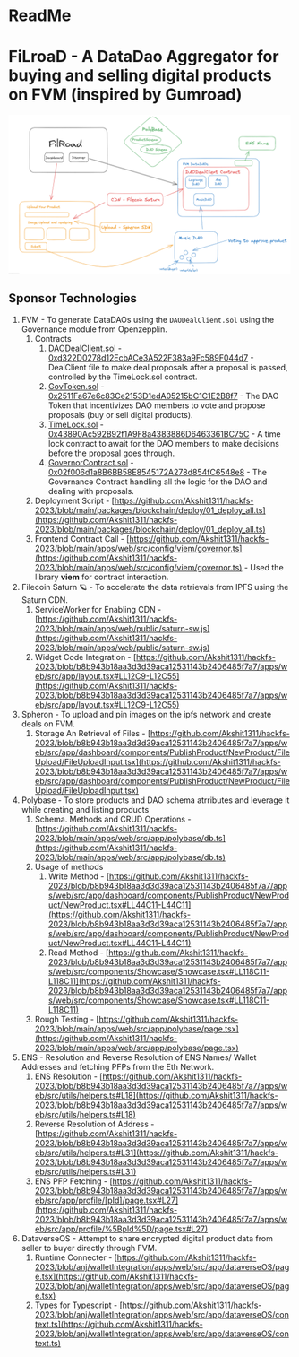 # ReadMe

# FiLroaD - A DataDao Aggregator for buying and selling digital products on FVM (inspired by Gumroad)

![Architecture](./apps/web/public/images/arch.png)

## Sponsor Technologies

1. FVM - To generate DataDAOs using the `DAODealClient.sol` using the Governance module from Openzepplin.
   1. Contracts
      1. [DAODealClient.sol](https://github.com/Akshit1311/hackfs-2023/blob/main/packages/blockchain/contracts/DaoDealClient.sol) - [0xd322D0278d12EcbACe3A522F383a9Fc589F044d7](https://calibration.filfox.info/en/address/0xd322D0278d12EcbACe3A522F383a9Fc589F044d7) - DealClient file to make deal proposals after a proposal is passed, controlled by the TimeLock.sol contract.
      2. [GovToken.sol](https://github.com/Akshit1311/hackfs-2023/blob/main/packages/blockchain/contracts/DataDAO/GovToken.sol) - [0x2511Fa67e6c83Ce2153D1edA05215bC1C1E2B8f7](https://calibration.filfox.info/en/address/0x2511Fa67e6c83Ce2153D1edA05215bC1C1E2B8f7) - The DAO Token that incentivizes DAO members to vote and propose proposals (buy or sell digital products).
      3. [TimeLock.sol](https://github.com/Akshit1311/hackfs-2023/blob/main/packages/blockchain/contracts/DataDAO/TimeLock.sol) - [0x43890Ac592B92f1A9F8a4383886D6463361BC75C](https://calibration.filfox.info/en/address/0x43890Ac592B92f1A9F8a4383886D6463361BC75C) - A time lock contract to await for the DAO members to make decisions before the proposal goes through.
      4. [GovernorContract.sol](https://github.com/Akshit1311/hackfs-2023/blob/main/packages/blockchain/contracts/DataDAO/GovernorContract.sol) - [0x02f006d1a8B6BB58E8545172A278d854fC6548e8](https://calibration.filfox.info/en/address/0x02f006d1a8B6BB58E8545172A278d854fC6548e8) - The Governance Contract handling all the logic for the DAO and dealing with proposals.
   2. Deployment Script - [https://github.com/Akshit1311/hackfs-2023/blob/main/packages/blockchain/deploy/01_deploy_all.ts](https://github.com/Akshit1311/hackfs-2023/blob/main/packages/blockchain/deploy/01_deploy_all.ts)
   3. Frontend Contract Call - [https://github.com/Akshit1311/hackfs-2023/blob/main/apps/web/src/config/viem/governor.ts](https://github.com/Akshit1311/hackfs-2023/blob/main/apps/web/src/config/viem/governor.ts) - Used the library **viem** for contract interaction.
2. Filecoin Saturn 🪐 - To accelerate the data retrievals from IPFS using the Saturn CDN.
   1. ServiceWorker for Enabling CDN - [https://github.com/Akshit1311/hackfs-2023/blob/main/apps/web/public/saturn-sw.js](https://github.com/Akshit1311/hackfs-2023/blob/main/apps/web/public/saturn-sw.js)
   2. Widget Code Integration - [https://github.com/Akshit1311/hackfs-2023/blob/b8b943b18aa3d3d39aca12531143b2406485f7a7/apps/web/src/app/layout.tsx#LL12C9-L12C55](https://github.com/Akshit1311/hackfs-2023/blob/b8b943b18aa3d3d39aca12531143b2406485f7a7/apps/web/src/app/layout.tsx#LL12C9-L12C55)
3. Spheron - To upload and pin images on the ipfs network and create deals on FVM.
   1. Storage An Retrieval of Files - [https://github.com/Akshit1311/hackfs-2023/blob/b8b943b18aa3d3d39aca12531143b2406485f7a7/apps/web/src/app/dashboard/components/PublishProduct/NewProduct/FileUpload/FileUploadInput.tsx](https://github.com/Akshit1311/hackfs-2023/blob/b8b943b18aa3d3d39aca12531143b2406485f7a7/apps/web/src/app/dashboard/components/PublishProduct/NewProduct/FileUpload/FileUploadInput.tsx)
4. Polybase - To store products and DAO schema atrributes and leverage it while creating and listing products
   1. Schema. Methods and CRUD Operations - [https://github.com/Akshit1311/hackfs-2023/blob/main/apps/web/src/app/polybase/db.ts](https://github.com/Akshit1311/hackfs-2023/blob/main/apps/web/src/app/polybase/db.ts)
   2. Usage of methods
      1. Write Method - [https://github.com/Akshit1311/hackfs-2023/blob/b8b943b18aa3d3d39aca12531143b2406485f7a7/apps/web/src/app/dashboard/components/PublishProduct/NewProduct/NewProduct.tsx#LL44C11-L44C11](https://github.com/Akshit1311/hackfs-2023/blob/b8b943b18aa3d3d39aca12531143b2406485f7a7/apps/web/src/app/dashboard/components/PublishProduct/NewProduct/NewProduct.tsx#LL44C11-L44C11)
      2. Read Method - [https://github.com/Akshit1311/hackfs-2023/blob/b8b943b18aa3d3d39aca12531143b2406485f7a7/apps/web/src/components/Showcase/Showcase.tsx#LL118C11-L118C11](https://github.com/Akshit1311/hackfs-2023/blob/b8b943b18aa3d3d39aca12531143b2406485f7a7/apps/web/src/components/Showcase/Showcase.tsx#LL118C11-L118C11)
   3. Rough Testing - [https://github.com/Akshit1311/hackfs-2023/blob/main/apps/web/src/app/polybase/page.tsx](https://github.com/Akshit1311/hackfs-2023/blob/main/apps/web/src/app/polybase/page.tsx)
5. ENS - Resolution and Reverse Resolution of ENS Names/ Wallet Addresses and fetching PFPs from the Eth Network.
   1. ENS Resolution - [https://github.com/Akshit1311/hackfs-2023/blob/b8b943b18aa3d3d39aca12531143b2406485f7a7/apps/web/src/utils/helpers.ts#L18](https://github.com/Akshit1311/hackfs-2023/blob/b8b943b18aa3d3d39aca12531143b2406485f7a7/apps/web/src/utils/helpers.ts#L18)
   2. Reverse Resolution of Address - [https://github.com/Akshit1311/hackfs-2023/blob/b8b943b18aa3d3d39aca12531143b2406485f7a7/apps/web/src/utils/helpers.ts#L31](https://github.com/Akshit1311/hackfs-2023/blob/b8b943b18aa3d3d39aca12531143b2406485f7a7/apps/web/src/utils/helpers.ts#L31)
   3. ENS PFP Fetching - [https://github.com/Akshit1311/hackfs-2023/blob/b8b943b18aa3d3d39aca12531143b2406485f7a7/apps/web/src/app/profile/[pId]/page.tsx#L27](https://github.com/Akshit1311/hackfs-2023/blob/b8b943b18aa3d3d39aca12531143b2406485f7a7/apps/web/src/app/profile/%5BpId%5D/page.tsx#L27)
6. DataverseOS - Attempt to share encrypted digital product data from seller to buyer directly through FVM.
   1. Runtime Connecter - [https://github.com/Akshit1311/hackfs-2023/blob/anj/walletIntegration/apps/web/src/app/dataverseOS/page.tsx](https://github.com/Akshit1311/hackfs-2023/blob/anj/walletIntegration/apps/web/src/app/dataverseOS/page.tsx)
   2. Types for Typescript - [https://github.com/Akshit1311/hackfs-2023/blob/anj/walletIntegration/apps/web/src/app/dataverseOS/context.ts](https://github.com/Akshit1311/hackfs-2023/blob/anj/walletIntegration/apps/web/src/app/dataverseOS/context.ts)
